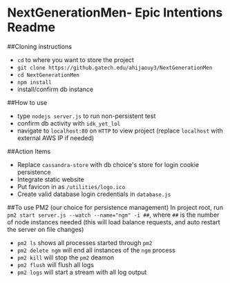 # NextGenerationMen- Epic Intentions Readme

##Cloning instructions
  - `cd` to where you want to store the project
  - `git clone https://github.gatech.edu/ahijaouy3/NextGenerationMen`
  - `cd NextGenerationMen`
  - `npm install`
  - install/confirm db instance

##How to use
  - type `nodejs server.js` to run non-persistent test
  - confirm db activity with `idk_yet_lol`
  - navigate to `localhost:80` on `HTTP` to view project (replace `localhost` with external AWS IP if needed)

##Action Items
  - Replace `cassandra-store` with db choice's store for login cookie persistence
  - Integrate static website
  - Put favicon in as `/utilities/logo.ico`
  - Create valid database login credentials in `database.js`

##To use PM2 (our choice for persistence management)
  In project root, run `pm2 start server.js --watch --name="ngm" -i ##`, where `##` is the number of node instances needed (this will load balance requests, and auto restart the server on file changes)
  - `pm2 ls` shows all processes started through `pm2`
  - `pm2 delete ngm` will end all instances of the `ngm` process
  - `pm2 kill` will stop the `pm2` deamon
  - `pm2 flush` will flush all logs
  - `pm2 logs` will start a stream with all log output
